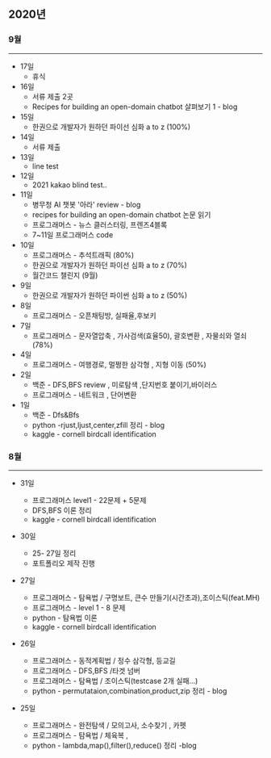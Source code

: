 ## 2020년

### 9월

---

* 17일
  * 휴식
* 16일
  * 서류 제출 2곳
  * Recipes for building an open-domain chatbot 살펴보기 1 -  blog
* 15일
  * 한권으로 개발자가 원하던 파이선 심화 a to z (100%)
* 14일
  * 서류 제출
* 13일
  * line test
* 12일
  * 2021 kakao blind test..
* 11일
  * 병무청 AI 챗봇 '아라' review - blog
  * recipes for building an open-domain chatbot 논문 읽기
  * 프로그래머스 - 뉴스 클러스터링, 프렌즈4블록
  * 7~11일 프로그래머스 code 
* 10일
  * 프로그래머스 - 추석트래픽 (80%)
  * 한권으로 개발자가 원하던 파이선 심화 a to z (70%)
  * 월간코드 챌린지 (9월)
* 9일
  * 한권으로 개발자가 원하던 파이썬 심화 a to z (50%) 
* 8일
  * 프로그래머스 - 오픈채팅방, 실패율,후보키
* 7일
  * 프로그래머스 - 문자열압축 , 가사검색(효율50), 괄호변환 , 자물쇠와 열쇠 (78%)
* 4일
  * 프로그래머스 - 여행경로, 멀쩡한 삼각형 , 지형 이동 (50%)
* 2일
  * 백준 - DFS,BFS review , 미로탐색 ,단지번호 붙이기,바이러스
  * 프로그래머스 - 네트워크 , 단어변환
* 1일
  * 백준 - Dfs&Bfs 
  * python -rjust,ljust,center,zfill 정리 - blog
  * kaggle - cornell birdcall identification





### 8월

---

* 31일
  
  * 프로그래머스 level1 - 22문제 + 5문제
  * DFS,BFS 이론 정리 
  * kaggle - cornell birdcall identification
  
* 30일
  
  * 25- 27일 정리
  * 포트폴리오 제작 진행
  
* 27일
  
  * 프로그래머스 - 탐욕법 / 구명보트, 큰수 만들기(시간초과),조이스틱(feat.MH)
  * 프로그래머스 - level 1 - 8 문제
  * python - 탐욕법 이론
  * kaggle - cornell birdcall identification
  
* 26일
  
  * 프로그래머스 - 동적계획법 / 정수 삼각형, 등교길
  * 프로그래머스 - DFS,BFS /타겟 넘버
  * 프로그래머스 - 탐욕법 / 조이스틱(testcase 2개 실패...)
  * python - permutataion,combination,product,zip 정리 - blog
  
* 25일
  
  * 프로그래머스 - 완전탐색 / 모의고사, 소수찾기 , 카펫
  * 프로그래머스 - 탐욕법 / 체육복 ,
  * python - lambda,map(),filter(),reduce() 정리 -blog
  
  
  
  